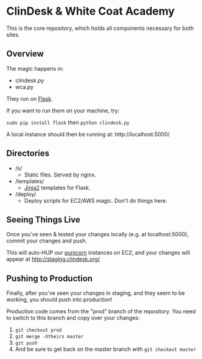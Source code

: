 # ClinDesk & White Coat Academy

This is the core repository, which holds all components necessary for both sites.

## Overview

The magic happens in:

* clindesk.py
* wca.py

They run on [Flask](http://flask.pocoo.org/).

If you want to run them on your machine, try:

 `sudo pip install flask` then `python clindesk.py`

A local instance should then be running at: http://localhost:5000/

## Directories

* /s/
  * Static files. Served by nginx.
* /templates/
  * [Jinja2](jinja.pocoo.org) templates for Flask.
* /deploy/
  * Deploy scripts for EC2/AWS magic. Don't do things here.

## Seeing Things Live

Once you've seen & tested your changes locally (e.g. at localhost:5000), commit your changes and push.

This will auto-HUP our [gunicorn](http://gunicorn.org/) instances on EC2, and your changes will appear at http://staging.clindesk.org/

## Pushing to Production
Finally, after you've seen your changes in staging, and they seem to be working, you should push into production!

Production code comes from the "prod" branch of the repository. You need to switch to this branch and copy over your changes:

1. `git checkout prod`
2. `git merge -Xtheirs master`
3. `git push`
4. And be sure to get back on the master branch with `git checkout master`


